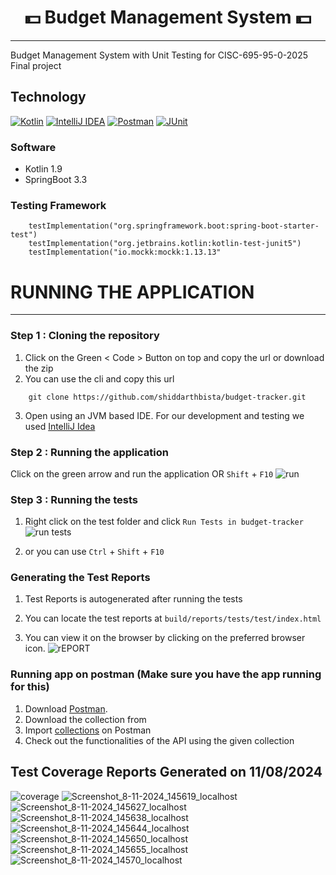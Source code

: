 <h1 align = "center">
💵 Budget Management System 💵
</h1>

---

Budget Management System with Unit Testing for CISC-695-95-0-2025 Final project

## Technology
[![Kotlin](https://img.shields.io/badge/Kotlin-%237F52FF.svg?logo=kotlin&logoColor=white)](#)
[![IntelliJ IDEA](https://img.shields.io/badge/IntelliJIDEA-000000.svg?logo=intellij-idea&logoColor=white)](#)
[![Postman](https://img.shields.io/badge/Postman-F96854?logo=patreon&logoColor=white)](#)
[![JUnit](https://img.shields.io/badge/JunitTesting-8A4182?logo=junit&logoColor=fff)](#)

### Software
- Kotlin 1.9
- SpringBoot 3.3

### Testing Framework
```
	testImplementation("org.springframework.boot:spring-boot-starter-test")
	testImplementation("org.jetbrains.kotlin:kotlin-test-junit5")
	testImplementation("io.mockk:mockk:1.13.13"
```

# RUNNING THE APPLICATION

---
 ### Step 1 : Cloning the repository
 1) Click on the Green < Code > Button on top and copy the url or download the zip 
 2) You can use the cli and copy this url
```
    git clone https://github.com/shiddarthbista/budget-tracker.git
```
 3) Open using an JVM based IDE. For our development and testing we used [IntelliJ Idea](https://www.jetbrains.com/idea/)
### Step 2 : Running the application 
Click on the green arrow and run the application OR `Shift` + `F10`
![run](https://github.com/user-attachments/assets/85f6d389-b175-43b1-8efa-bf55c3b22e13)

### Step 3 : Running the tests 
 1) Right click on the test folder and click `Run Tests in budget-tracker`
    ![run tests](https://github.com/user-attachments/assets/97b354f3-9db4-4af4-9001-4899c8e48e04)

 2) or you can use `Ctrl` + `Shift` + `F10`

### Generating the Test Reports
 1) Test Reports is autogenerated after running the tests 
 2) You can locate the test reports at `build/reports/tests/test/index.html`

 3) You can view it on the browser by clicking on the preferred browser icon.
    ![rEPORT](https://github.com/user-attachments/assets/dd11f4b8-0a8a-4325-9d24-3e75fda94602)

### Running app on postman (Make sure you have the app running for this)
 1) Download [Postman](https://www.postman.com/downloads/).
 2) Download the collection from 
 3) Import [collections](https://github.com/shiddarthbista/budget-tracker/blob/master/src/main/resources/Budget%20Tracker.postman_collection.json) on Postman
 4) Check out the functionalities of the API using the given collection

## Test Coverage Reports Generated on 11/08/2024

![coverage](https://github.com/user-attachments/assets/02f07292-fd44-46ee-a0a2-91ec8a61165d)
![Screenshot_8-11-2024_145619_localhost](https://github.com/user-attachments/assets/13d4b2b7-0e44-4a09-b5f3-6bf0bff60d23)
![Screenshot_8-11-2024_145627_localhost](https://github.com/user-attachments/assets/50719c56-f985-4ce6-9f92-9bc118236b27)
![Screenshot_8-11-2024_145638_localhost](https://github.com/user-attachments/assets/dd829aa4-aeb0-4b69-bd10-7097e3e9cbfc)
![Screenshot_8-11-2024_145644_localhost](https://github.com/user-attachments/assets/cfaba555-7e0b-4630-8ba4-7ff5942094b0)
![Screenshot_8-11-2024_145650_localhost](https://github.com/user-attachments/assets/16bc9a37-d907-4843-ace9-c1346ef9944f)
![Screenshot_8-11-2024_145655_localhost](https://github.com/user-attachments/assets/d010a25c-e0f4-4b12-b158-08d23da64d4e)
![Screenshot_8-11-2024_14570_localhost](https://github.com/user-attachments/assets/c2a27d4e-f2dc-4ada-8f35-f0eb8315e740)

